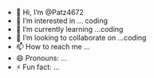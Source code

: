 - 👋 Hi, I’m @Patz4672
- 👀 I’m interested in ... coding 
- 🌱 I’m currently learning ...coding
- 💞️ I’m looking to collaborate on ...coding
- 📫 How to reach me ...
- 😄 Pronouns: ...
- ⚡ Fun fact: ...

<!---
Patz4672/Patz4672 is a ✨ special ✨ repository because its `README.md` (this file) appears on your GitHub profile.
You can click the Preview link to take a look at your changes.
--->
